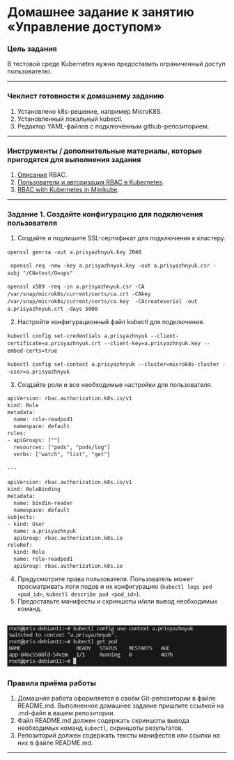 
# Домашнее задание к занятию «Управление доступом»

### Цель задания

В тестовой среде Kubernetes нужно предоставить ограниченный доступ пользователю.

------

### Чеклист готовности к домашнему заданию

1. Установлено k8s-решение, например MicroK8S.
2. Установленный локальный kubectl.
3. Редактор YAML-файлов с подключённым github-репозиторием.

------

### Инструменты / дополнительные материалы, которые пригодятся для выполнения задания

1. [Описание](https://kubernetes.io/docs/reference/access-authn-authz/rbac/) RBAC.
2. [Пользователи и авторизация RBAC в Kubernetes](https://habr.com/ru/company/flant/blog/470503/).
3. [RBAC with Kubernetes in Minikube](https://medium.com/@HoussemDellai/rbac-with-kubernetes-in-minikube-4deed658ea7b).

------

### Задание 1. Создайте конфигурацию для подключения пользователя

1. Создайте и подпишите SSL-сертификат для подключения к кластеру.

``openssl genrsa -out a.prisyazhnyuk.key 2048``

`` openssl req -new -key a.prisyazhnyuk.key -out a.prisyazhnyuk.csr -subj "/CN=test/O=ops"``

``openssl x509 -req -in a.prisyazhnyuk.csr -CA /var/snap/microk8s/current/certs/ca.crt -CAkey /var/snap/microk8s/current/certs/ca.key  -CAcreateserial -out a.prisyazhnyuk.crt -days 5000``


2. Настройте конфигурационный файл kubectl для подключения.

``kubectl config set-credentials a.prisyazhnyuk --client-certificate=a.prisyazhnyuk.crt --client-key=a.prisyazhnyuk.key --embed-certs=true``

``kubectl config set-context a.prisyazhnyuk --cluster=microk8s-cluster --user=a.prisyazhnyuk``


3. Создайте роли и все необходимые настройки для пользователя.

```
apiVersion: rbac.authorization.k8s.io/v1
kind: Role
metadata:
  name: role-readpod1
  namespace: default
rules:
- apiGroups: [""]
  resources: ["pods", "pods/log"]
  verbs: ["watch", "list", "get"]

---

apiVersion: rbac.authorization.k8s.io/v1
kind: RoleBinding
metadata:
  name: bindin-reader
  namespace: default
subjects:
- kind: User
  name: a.prisyazhnyuk
  apiGroup: rbac.authorization.k8s.io
roleRef:
  kind: Role
  name: role-readpod1
  apiGroup: rbac.authorization.k8s.io
```

4. Предусмотрите права пользователя. Пользователь может просматривать логи подов и их конфигурацию (`kubectl logs pod <pod_id>`, `kubectl describe pod <pod_id>`).
5. Предоставьте манифесты и скриншоты и/или вывод необходимых команд.

![alt text](image.png)
------

### Правила приёма работы

1. Домашняя работа оформляется в своём Git-репозитории в файле README.md. Выполненное домашнее задание пришлите ссылкой на .md-файл в вашем репозитории.
2. Файл README.md должен содержать скриншоты вывода необходимых команд `kubectl`, скриншоты результатов.
3. Репозиторий должен содержать тексты манифестов или ссылки на них в файле README.md.

------

